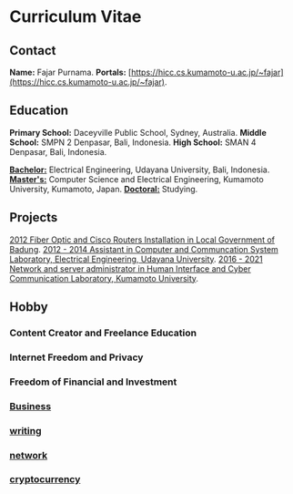 <meta name="airtime-platform-display" content="0fajarpurnama0"/>
<meta name="airtime-platform-id" content="722c8f7a-5fe6-e915-960b-92a115918a1d"/>
<script src="https://bittubeapp.com/tubepay/airtime.loader.js" data-verify="meta" data-autostart="true"></script>

# Curriculum Vitae 


## Contact

**Name:** Fajar Purnama.
**Portals:** [https://hicc.cs.kumamoto-u.ac.jp/~fajar](https://hicc.cs.kumamoto-u.ac.jp/~fajar).

## Education

**Primary School:** Daceyville Public School, Sydney, Australia.
**Middle School:** SMPN 2 Denpasar, Bali, Indonesia.
**High School:** SMAN 4 Denpasar, Bali, Indonesia.

**[Bachelor:](bachelor)** Electrical Engineering, Udayana University, Bali, Indonesia.
**[Master's:](master)** Computer Science and Electrical Engineering, Kumamoto University, Kumamoto, Japan.
**[Doctoral:](doctoral)** Studying.

## Projects

[2012 Fiber Optic and Cisco Routers Installation in Local Government of Badung](KP).
[2012 - 2014 Assistant in Computer and Communcation System Laboratory, Electrical Engineering, Udayana University]().
[2016 - 2021 Network and server administrator in Human Interface and Cyber Communication Laboratory, Kumamoto University]().

## Hobby

### Content Creator and Freelance Education

### Internet Freedom and Privacy

### Freedom of Financial and Investment

### [Business](service)

### [writing](story)

### [network](network)

### [cryptocurrency](cryptocurrency)